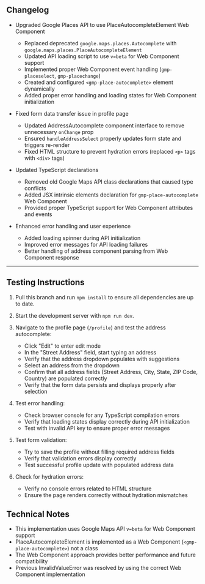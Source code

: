 ## Changelog

- Upgraded Google Places API to use PlaceAutocompleteElement Web Component
  - Replaced deprecated `google.maps.places.Autocomplete` with `google.maps.places.PlaceAutocompleteElement`
  - Updated API loading script to use `v=beta` for Web Component support
  - Implemented proper Web Component event handling (`gmp-placeselect`, `gmp-placechange`)
  - Created and configured `<gmp-place-autocomplete>` element dynamically
  - Added proper error handling and loading states for Web Component initialization

- Fixed form data transfer issue in profile page
  - Updated AddressAutocomplete component interface to remove unnecessary `onChange` prop
  - Ensured `handleAddressSelect` properly updates form state and triggers re-render
  - Fixed HTML structure to prevent hydration errors (replaced `<p>` tags with `<div>` tags)

- Updated TypeScript declarations
  - Removed old Google Maps API class declarations that caused type conflicts
  - Added JSX intrinsic elements declaration for `gmp-place-autocomplete` Web Component
  - Provided proper TypeScript support for Web Component attributes and events

- Enhanced error handling and user experience
  - Added loading spinner during API initialization
  - Improved error messages for API loading failures
  - Better handling of address component parsing from Web Component response

---

## Testing Instructions

1. Pull this branch and run `npm install` to ensure all dependencies are up to date.

2. Start the development server with `npm run dev`.

3. Navigate to the profile page (`/profile`) and test the address autocomplete:
   - Click "Edit" to enter edit mode
   - In the "Street Address" field, start typing an address
   - Verify that the address dropdown populates with suggestions
   - Select an address from the dropdown
   - Confirm that all address fields (Street Address, City, State, ZIP Code, Country) are populated correctly
   - Verify that the form data persists and displays properly after selection

4. Test error handling:
   - Check browser console for any TypeScript compilation errors
   - Verify that loading states display correctly during API initialization
   - Test with invalid API key to ensure proper error messages

5. Test form validation:
   - Try to save the profile without filling required address fields
   - Verify that validation errors display correctly
   - Test successful profile update with populated address data

6. Check for hydration errors:
   - Verify no console errors related to HTML structure
   - Ensure the page renders correctly without hydration mismatches

## Technical Notes

- This implementation uses Google Maps API `v=beta` for Web Component support
- PlaceAutocompleteElement is implemented as a Web Component (`<gmp-place-autocomplete>`) not a class
- The Web Component approach provides better performance and future compatibility
- Previous InvalidValueError was resolved by using the correct Web Component implementation 